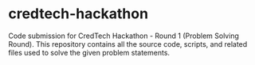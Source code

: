 # credtech-hackathon
Code submission for CredTech Hackathon - Round 1 (Problem Solving Round). This repository contains all the source code, scripts, and related files used to solve the given problem statements.
